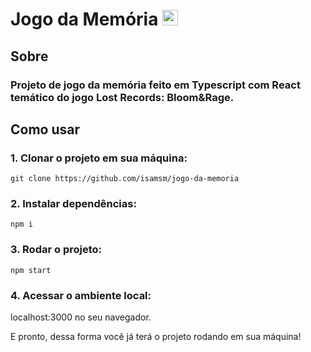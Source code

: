 # Jogo da Memória <img src="https://raw.githubusercontent.com/Tarikul-Islam-Anik/Animated-Fluent-Emojis/master/Emojis/Symbols/Bubbles.png" alt="Bubbles" width="25" height="25" />

## Sobre 

### Projeto de jogo da memória feito em Typescript com React temático do jogo Lost Records: Bloom&Rage.

## Como usar

### 1. Clonar o projeto em sua máquina:

```
git clone https://github.com/isamsm/jogo-da-memoria
```

### 2. Instalar dependências:

```
npm i
```

### 3. Rodar o projeto:

```
npm start
```

### 4. Acessar o ambiente local:

localhost:3000 no seu navegador.

E pronto, dessa forma você já terá o projeto rodando em sua máquina!
